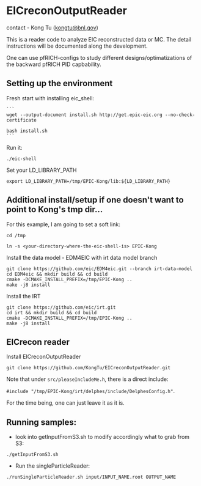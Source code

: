 # EICreconOutputReader

contact - Kong Tu (kongtu@bnl.gov)

This is a reader code to analyze EIC reconstructed data or MC. The detail instructions will be documented along the development. 

One can use pfRICH-configs to study different designs/optimatizations of the backward pfRICH PID capbability.

## Setting up the environment

Fresh start with installing eic_shell:

	```
	wget --output-document install.sh http://get.epic-eic.org --no-check-certificate
	
	bash install.sh
	```

Run it:

```./eic-shell```

Set your LD_LIBRARY_PATH	

```export LD_LIBRARY_PATH=/tmp/EPIC-Kong/lib:${LD_LIBRARY_PATH}```

## Additional install/setup if one doesn't want to point to Kong's tmp dir...

For this example, I am going to set a soft link:

```cd /tmp```

```ln -s <your-directory-where-the-eic-shell-is> EPIC-Kong```

Install the data model - EDM4EIC with irt data model branch

```
git clone https://github.com/eic/EDM4eic.git --branch irt-data-model
cd EDM4eic && mkdir build && cd build
cmake -DCMAKE_INSTALL_PREFIX=/tmp/EPIC-Kong ..
make -j8 install
```

Install the IRT

```
git clone https://github.com/eic/irt.git
cd irt && mkdir build && cd build
cmake -DCMAKE_INSTALL_PREFIX=/tmp/EPIC-Kong ..
make -j8 install
```

## EICrecon reader

Install EICreconOutputReader

```git clone https://github.com/KongTu/EICreconOutputReader.git```

Note that under `src/pleaseIncludeMe.h`, there is a direct include: 

`#include "/tmp/EPIC-Kong/irt/delphes/include/DelphesConfig.h"`. 

For the time being, one can just leave it as it is.

## Running samples:
- look into getInputFromS3.sh to modify accordingly what to grab from S3:

```./getInputFromS3.sh```

- Run the singleParticleReader:

```./runSingleParticleReader.sh input/INPUT_NAME.root OUTPUT_NAME```

